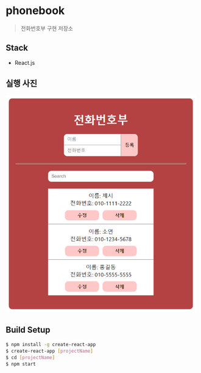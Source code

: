 # phonebook

> 전화번호부 구현 저장소

## Stack
- React.js

## 실행 사진
<img src="./image/phoneBook.PNG" alt="" style="width: 500px;"/>

## Build Setup
```bash
$ npm install -g create-react-app
$ create-react-app [projectName]
$ cd [projectName]
$ npm start
```